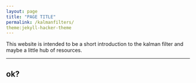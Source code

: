 ```yaml
---
layout: page
title: "PAGE TITLE"
permalink: /kalmanfilters/
theme:jekyll-hacker-theme
---
```


This website is intended to be a short introduction to the kalman filter and maybe a little hub of resources.

---
ok?
---
